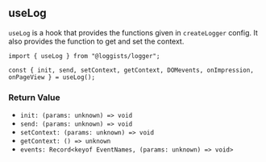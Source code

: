 ## useLog

`useLog` is a hook that provides the functions given in `createLogger` config. It also provides the function to get and set the context.

```tsx
import { useLog } from "@loggists/logger";

const { init, send, setContext, getContext, DOMevents, onImpression, onPageView } = useLog();
```

### Return Value

- `init: (params: unknown) => void`
- `send: (params: unknown) => void`
- `setContext: (params: unknown) => void`
- `getContext: () => unknown`
- `events: Record<keyof EventNames, (params: unknown) => void>`
